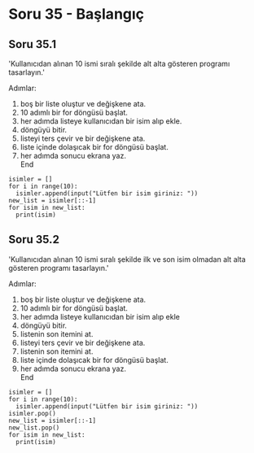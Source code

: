 # Soru 35 - Başlangıç

## Soru 35.1

'Kullanıcıdan alınan 10 ismi sıralı şekilde alt alta gösteren programı tasarlayın.'

Adımlar:
1. boş bir liste oluştur ve değişkene ata.
2. 10 adımlı bir for döngüsü başlat.
3. her adımda listeye kullanıcıdan bir isim alıp ekle.
4. döngüyü bitir.
5. listeyi ters çevir ve bir değişkene ata.
6. liste içinde dolaşıcak bir for döngüsü başlat.
7. her adımda sonucu ekrana yaz. <br>
End


```
isimler = []
for i in range(10):
  isimler.append(input("Lütfen bir isim giriniz: "))
new_list = isimler[::-1]
for isim in new_list:
  print(isim)
```

## Soru 35.2

'Kullanıcıdan alınan 10 ismi sıralı şekilde ilk ve son isim olmadan alt alta gösteren programı tasarlayın.'

Adımlar:
1. boş bir liste oluştur ve değişkene ata.
2. 10 adımlı bir for döngüsü başlat.
3. her adımda listeye kullanıcıdan bir isim alıp ekle
4. döngüyü bitir.
5. listenin son itemini at.
6. listeyi ters çevir ve bir değişkene ata.
7. listenin son itemini at.
8. liste içinde dolaşıcak bir for döngüsü başlat.
9. her adımda sonucu ekrana yaz. <br>
End


```
isimler = []
for i in range(10):
  isimler.append(input("Lütfen bir isim giriniz: "))
isimler.pop()
new_list = isimler[::-1]
new_list.pop()
for isim in new_list:
  print(isim)
```

